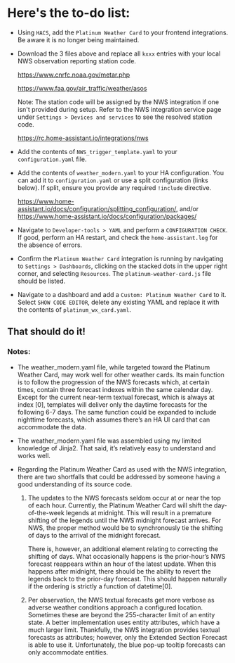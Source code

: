 # Here's the to-do list:
* Using `HACS`, add the `Platinum Weather Card` to your frontend integrations. Be aware it is no longer being maintained.  
* Download the 3 files above and replace all `kxxx` entries with your local NWS observation reporting station code.

  https://www.cnrfc.noaa.gov/metar.php
  
  https://www.faa.gov/air_traffic/weather/asos

  Note: The station code will be assigned by the NWS integration if one isn't provided during setup. Refer to the NWS integration service page under `Settings > Devices and services` to see the resolved station code.

  https://rc.home-assistant.io/integrations/nws

* Add the contents of `NWS_trigger_template.yaml` to your `configuration.yaml` file.
* Add the contents of `weather_modern.yaml` to your HA configuration.  You can add it to `configuration.yaml` or use a split configuration (links below).   If split, ensure you provide any required `!include` directive. 
  
  https://www.home-assistant.io/docs/configuration/splitting_configuration/, and/or https://www.home-assistant.io/docs/configuration/packages/
  
* Navigate to `Developer-tools > YAML` and perform a `CONFIGURATION CHECK`. If good, perform an HA restart, and check the `home-assistant.log` for the absence of errors.
* Confirm the `Platinum Weather Card` integration is running by navigating to `Settings > Dashboards`, clicking on the stacked dots in the upper right corner, and selecting `Resources`.  The `platinum-weather-card.js` file should be listed.
* Navigate to a dashboard and add a `Custom: Platinum Weather Card` to it.  Select `SHOW CODE EDITOR`, delete any existing YAML and replace it with the contents of `platinum_wx_card.yaml`.

## That should do it!


###   Notes:

*	The weather_modern.yaml file, while targeted toward the Platinum Weather Card, may work well for other weather cards.  Its main function is to follow the progression of the NWS forecasts which, at certain times, contain three forecast indexes within the same calendar day.  Except for the current near-term textual forecast, which is always at index [0], templates will deliver only the daytime forecasts for the following 6-7 days.  The same function could be expanded to include nighttime forecasts, which assumes there’s an HA UI card that can accommodate the data.
  
*	The weather_modern.yaml file was assembled using my limited knowledge of Jinja2.  That said, it’s relatively easy to understand and works well.

*	Regarding the Platinum Weather Card as used with the NWS integration, there are two shortfalls that could be addressed by someone having a good understanding of its source code.

    1.	The updates to the NWS forecasts seldom occur at or near the top of each hour.  Currently, the Platinum Weather Card will shift the day-of-the-week legends at midnight.  This will result in a premature shifting of the legends until the NWS midnight forecast arrives.  For NWS, the proper method would be to synchronously tie the shifting of days to the arrival of the midnight forecast.

        There is, however, an additional element relating to correcting the shifting of days.  What occasionally happens is the prior-hour’s NWS forecast reappears within an hour of the latest update.  When this happens after midnight, there should be the ability to revert the legends back to the prior-day forecast.  This should happen naturally if the ordering is strictly a function of datetime[0].

    2.	Per observation, the NWS textual forecasts get more verbose as adverse weather conditions approach a configured location.  Sometimes these are beyond the 255-character limit of an entity state.  A better implementation uses entity attributes, which have a much larger limit.  Thankfully, the NWS integration provides textual forecasts as attributes; however, only the Extended Section Forecast is able to use it.  Unfortunately, the blue pop-up tooltip forecasts can only accommodate entities.  
